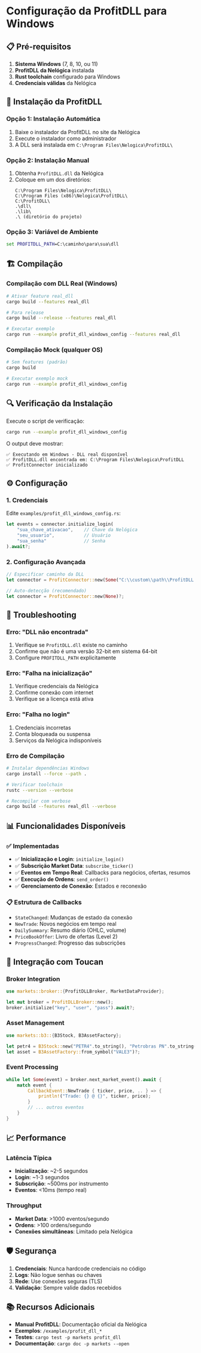 # Configuração da ProfitDLL para Windows

## 📋 Pré-requisitos

1. **Sistema Windows** (7, 8, 10, ou 11)
2. **ProfitDLL da Nelógica** instalada
3. **Rust toolchain** configurado para Windows
4. **Credenciais válidas** da Nelógica

## 🔧 Instalação da ProfitDLL

### Opção 1: Instalação Automática
1. Baixe o instalador da ProfitDLL no site da Nelógica
2. Execute o instalador como administrador
3. A DLL será instalada em `C:\Program Files\Nelogica\ProfitDLL\`

### Opção 2: Instalação Manual
1. Obtenha `ProfitDLL.dll` da Nelógica
2. Coloque em um dos diretórios:
   ```
   C:\Program Files\Nelogica\ProfitDLL\
   C:\Program Files (x86)\Nelogica\ProfitDLL\
   C:\ProfitDLL\
   .\dll\
   .\lib\
   .\ (diretório do projeto)
   ```

### Opção 3: Variável de Ambiente
```cmd
set PROFITDLL_PATH=C:\caminho\para\sua\dll
```

## 🏗️ Compilação

### Compilação com DLL Real (Windows)
```bash
# Ativar feature real_dll
cargo build --features real_dll

# Para release
cargo build --release --features real_dll

# Executar exemplo
cargo run --example profit_dll_windows_config --features real_dll
```

### Compilação Mock (qualquer OS)
```bash
# Sem features (padrão)
cargo build

# Executar exemplo mock
cargo run --example profit_dll_windows_config
```

## 🔍 Verificação da Instalação

Execute o script de verificação:
```bash
cargo run --example profit_dll_windows_config
```

O output deve mostrar:
```
✅ Executando em Windows - DLL real disponível
✅ ProfitDLL.dll encontrada em: C:\Program Files\Nelogica\ProfitDLL
✅ ProfitConnector inicializado
```

## ⚙️ Configuração

### 1. Credenciais
Edite `examples/profit_dll_windows_config.rs`:
```rust
let events = connector.initialize_login(
    "sua_chave_ativacao",    // Chave da Nelógica
    "seu_usuario",           // Usuário
    "sua_senha"              // Senha
).await?;
```

### 2. Configuração Avançada
```rust
// Especificar caminho da DLL
let connector = ProfitConnector::new(Some("C:\\custom\\path\\ProfitDLL.dll"))?;

// Auto-detecção (recomendado)
let connector = ProfitConnector::new(None)?;
```

## 🚨 Troubleshooting

### Erro: "DLL não encontrada"
1. Verifique se `ProfitDLL.dll` existe no caminho
2. Confirme que não é uma versão 32-bit em sistema 64-bit
3. Configure `PROFITDLL_PATH` explicitamente

### Erro: "Falha na inicialização"
1. Verifique credenciais da Nelógica
2. Confirme conexão com internet
3. Verifique se a licença está ativa

### Erro: "Falha no login"
1. Credenciais incorretas
2. Conta bloqueada ou suspensa
3. Serviços da Nelógica indisponíveis

### Erro de Compilação
```bash
# Instalar dependências Windows
cargo install --force --path .

# Verificar toolchain
rustc --version --verbose

# Recompilar com verbose
cargo build --features real_dll --verbose
```

## 📊 Funcionalidades Disponíveis

### ✅ Implementadas
- ✅ **Inicialização e Login**: `initialize_login()`
- ✅ **Subscrição Market Data**: `subscribe_ticker()`
- ✅ **Eventos em Tempo Real**: Callbacks para negócios, ofertas, resumos
- ✅ **Execução de Ordens**: `send_order()`
- ✅ **Gerenciamento de Conexão**: Estados e reconexão

### 📋 Estrutura de Callbacks
- `StateChanged`: Mudanças de estado da conexão
- `NewTrade`: Novos negócios em tempo real
- `DailySummary`: Resumo diário (OHLC, volume)
- `PriceBookOffer`: Livro de ofertas (Level 2)
- `ProgressChanged`: Progresso das subscrições

## 🔗 Integração com Toucan

### Broker Integration
```rust
use markets::broker::{ProfitDLLBroker, MarketDataProvider};

let mut broker = ProfitDLLBroker::new();
broker.initialize("key", "user", "pass").await?;
```

### Asset Management
```rust
use markets::b3::{B3Stock, B3AssetFactory};

let petr4 = B3Stock::new("PETR4".to_string(), "Petrobras PN".to_string());
let asset = B3AssetFactory::from_symbol("VALE3")?;
```

### Event Processing
```rust
while let Some(event) = broker.next_market_event().await {
    match event {
        CallbackEvent::NewTrade { ticker, price, .. } => {
            println!("Trade: {} @ {}", ticker, price);
        }
        // ... outros eventos
    }
}
```

## 📈 Performance

### Latência Típica
- **Inicialização**: ~2-5 segundos
- **Login**: ~1-3 segundos  
- **Subscrição**: ~500ms por instrumento
- **Eventos**: <10ms (tempo real)

### Throughput
- **Market Data**: >1000 eventos/segundo
- **Ordens**: >100 ordens/segundo
- **Conexões simultâneas**: Limitado pela Nelógica

## 🛡️ Segurança

1. **Credenciais**: Nunca hardcode credenciais no código
2. **Logs**: Não logue senhas ou chaves
3. **Rede**: Use conexões seguras (TLS)
4. **Validação**: Sempre valide dados recebidos

## 📚 Recursos Adicionais

- **Manual ProfitDLL**: Documentação oficial da Nelógica
- **Exemplos**: `/examples/profit_dll_*`
- **Testes**: `cargo test -p markets profit_dll`
- **Documentação**: `cargo doc -p markets --open`
